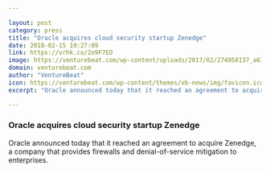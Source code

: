 ```yaml
---

layout: post
category: press
title: "Oracle acquires cloud security startup Zenedge"
date: 2018-02-15 19:27:09
link: https://vrhk.co/2o9F7EO
image: https://venturebeat.com/wp-content/uploads/2017/02/274958137_a67abab71b_o.jpg?fit=780%2C585&strip=all
domain: venturebeat.com
author: "VentureBeat"
icon: https://venturebeat.com/wp-content/themes/vb-news/img/favicon.ico
excerpt: "Oracle announced today that it reached an agreement to acquire Zenedge, a company that provides firewalls and denial-of-service mitigation to enterprises."

---
```


### Oracle acquires cloud security startup Zenedge

Oracle announced today that it reached an agreement to acquire Zenedge, a company that provides firewalls and denial-of-service mitigation to enterprises.